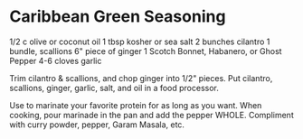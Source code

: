 # Caribbean Green Seasoning

1/2 c olive or coconut oil
1 tbsp kosher or sea salt
2 bunches cilantro
1 bundle, scallions
6" piece of ginger
1 Scotch Bonnet, Habanero, or Ghost Pepper
4-6 cloves garlic


Trim cilantro & scallions, and chop ginger into 1/2" pieces. Put cilantro, scallions, ginger, garlic, salt, and oil in a food processor.

Use to marinate your favorite protein for as long as you want.  When cooking, pour marinade in the pan and add the pepper WHOLE. Compliment with curry powder, pepper, Garam Masala, etc.


